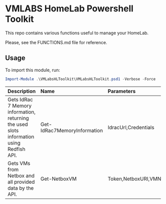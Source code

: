
# VMLABS HomeLab Powershell Toolkit

This repo contains various functions useful to manage your HomeLab.

Please, see the FUNCTIONS.md file for reference.

## Usage

To import this module, run:

```powershell
Import-Module .\VMLabsHLToolkit\VMLabsHLToolkit.psd1 -Verbose -Force
```
|Description|Name|Parameters|
|:--|:--|:--|
|Gets IdRac 7 Memory information, returning the used slots information using Redfish API.|Get-IdRac7MemoryInformation|IdracUrl,Credentials|
|Gets VMs from Netbox and all provided data by the API.|Get-NetboxVM|Token,NetboxURI,VMName|

